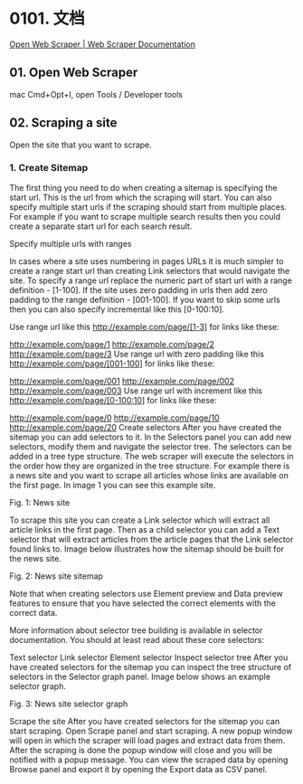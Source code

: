 # 0101. 文档

[Open Web Scraper | Web Scraper Documentation](https://www.webscraper.io/documentation/open-web-scraper)

## 01. Open Web Scraper

mac Cmd+Opt+I, open Tools / Developer tools

## 02. Scraping a site

Open the site that you want to scrape.

### 1. Create Sitemap

The first thing you need to do when creating a sitemap is specifying the start url. This is the url from which the scraping will start. You can also specify multiple start urls if the scraping should start from multiple places. For example if you want to scrape multiple search results then you could create a separate start url for each search result.

Specify multiple urls with ranges

In cases where a site uses numbering in pages URLs it is much simpler to create a range start url than creating Link selectors that would navigate the site. To specify a range url replace the numeric part of start url with a range definition - [1-100]. If the site uses zero padding in urls then add zero padding to the range definition - [001-100]. If you want to skip some urls then you can also specify incremental like this [0-100:10].

Use range url like this http://example.com/page/[1-3] for links like these:

http://example.com/page/1
http://example.com/page/2
http://example.com/page/3
Use range url with zero padding like this http://example.com/page/[001-100] for links like these:

http://example.com/page/001
http://example.com/page/002
http://example.com/page/003
Use range url with increment like this http://example.com/page/[0-100:10] for links like these:

http://example.com/page/0
http://example.com/page/10
http://example.com/page/20
Create selectors
After you have created the sitemap you can add selectors to it. In the Selectors panel you can add new selectors, modify them and navigate the selector tree. The selectors can be added in a tree type structure. The web scraper will execute the selectors in the order how they are organized in the tree structure. For example there is a news site and you want to scrape all articles whose links are available on the first page. In image 1 you can see this example site.

Fig. 1: News site

To scrape this site you can create a Link selector which will extract all article links in the first page. Then as a child selector you can add a Text selector that will extract articles from the article pages that the Link selector found links to. Image below illustrates how the sitemap should be built for the news site.

Fig. 2: News site sitemap

Note that when creating selectors use Element preview and Data preview features to ensure that you have selected the correct elements with the correct data.

More information about selector tree building is available in selector documentation. You should at least read about these core selectors:

Text selector
Link selector
Element selector
Inspect selector tree
After you have created selectors for the sitemap you can inspect the tree structure of selectors in the Selector graph panel. Image below shows an example selector graph.

Fig. 3: News site selector graph

Scrape the site
After you have created selectors for the sitemap you can start scraping. Open Scrape panel and start scraping. A new popup window will open in which the scraper will load pages and extract data from them. After the scraping is done the popup window will close and you will be notified with a popup message. You can view the scraped data by opening Browse panel and export it by opening the Export data as CSV panel.